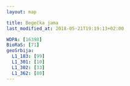 ```yaml
---
layout: map

title: Begečka jama
last_modified_at: 2018-05-21T19:19:13+02:00

WDPA: [16398]
BioRaS: [71]
geoSrbija:
  L1_183: [99]
  L1_301: [10]
  L1_302: [33]
  L1_362: [80]
---
```


